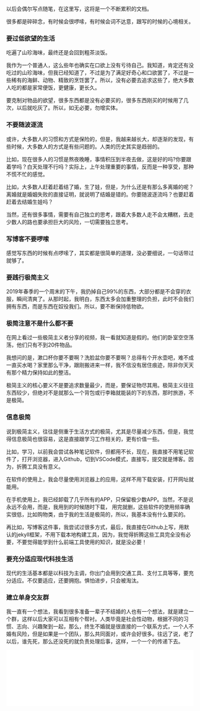 
以后会偶尔写点随笔，在这里写，这将是一个不断累积的文档。

很多都是碎碎念，有时候会很啰嗦，有时候会词不达意，跟写的时候的心境相关。

###  要过低欲望的生活

吃遍了山珍海味，最终还是会回到粗茶淡饭。

我作为一个普通人，这么些年也确实在口欲上没有亏待自己。我知道，肯定还有没吃过的山珍海味，但我已经知道了，不过是为了满足好奇心和口欲罢了，不过是一些稀有的海鲜、动物、精致的烹饪罢了。所以，没有必要去追求这些了，绝大多数人吃的都是家常便饭，更健康，更长久。

要克制对物品的欲望，很多东西都是没有必要买的，很多东西刚买的时候用了几次，以后就吃灰了。所以，如无必要，勿增实体。

###  不要随波逐流

或许，大多数人的习惯和方式是保险的，但是，我越来越长大，却逐渐的发现，有些时候，大多数人的方式是有些问题的。人类的历史其实是趋弱的。

比如，现在很多人的习惯是熬夜晚睡，事情积压到半夜去做，这是好的吗?你要跟着学吗？白天处理不行吗？实际上，上午处理重要的事情，反而是一种享受，那种不慌不忙的感觉。

比如，大多数人赶着赶着结了婚，生了娃，但是，为什么还是有那么多离婚的呢？离婚就是婚姻失败的直接证明，就说明了结婚是错的。你要随波逐流吗？也要赶着赶着去结婚生娃吗？

当然，还有很多事情，需要有自己独立的思考，跟着大多数人走不会太糟糕，去走少数人的路也要承担巨大的风险，一切需要独立思考。

### 写博客不要啰嗦

感觉写东西的时候有点啰嗦了，其实都是很简单的道理，没必要细说，一句话带过就够了。

###  要践行极简主义

2019年春季的一个周末的下午，我扔掉自己99%的东西，大部分都是不会穿的衣服，瞬间清爽了。从那时起，我明白，东西太多会加重整理的负担，此时不会我们拥有东西，而是东西在奴役我们。所以，要不断保持低物欲。

###  极简注意不是什么都不要

在网上看过一些极简主义者分享的视频，我一看就知道是假的。他们的卧室空空荡荡，他们只有不到20件物品。

我想问的是，漱口杯你要不要啊？洗脸盆你要不要啊？总得有个开水壶吧，难不成一直买水喝？家里那么干净，跟刚搬进来一样，我不信没有居住痕迹，除非你天天有那个精力保持如此的整洁。

极简主义的核心要义不是要追求数量最少，而是，要保证物尽其用。极简主义往往东西较少，但绝对不是就那么一个背包或行李箱就能装的下的东西，那时旅游，不是极简。

###  信息极简

说到极简主义，往往是侧重于生活方式的极简，尤其是尽量减少东西，但是，我觉得信息极简也很容易，这是直接跟学习工作相关的，更有价值一些。

比如，学习，以前我会尝试各种笔记软件，但都用不长，现在，我直接不用笔记软件了，打开浏览器，进入Github，切到VSCode模式，直接写，提交就是博客。因为，折腾工具没有意义。

在软件的使用上，我会尽量使用浏览器上的应用，这样不用下载安装，打开网址就能用。

在手机使用上，我已经卸载了几乎所有的APP，只保留极少数APP。当然，不是说永远不会用，而是，我用到的时候随时下载， 用完就删，这些软件的使用频率确实很低，比如购物类，由于我的生活是极简的，所以，我基本没有什么要买的。

再比如，写博客这件事，我尝试过很多方式，最后，我直接在Github上写，用默认的jekyll框架，不用下载本地构建工具，因为，我觉得折腾这些工具完全没有必要，不要觉得能学到什么前端工具使用的知识，就是没必要！

###  要充分适应现代科技生活

现代的生活基本都是以科技为主调，你出门会用到交通工具、支付工具等等，要充分适应。不仅要适应，还要拥抱。惧怕进步，只会被淘汰。


###  建立单身交友群

我一直有一个想法，我看到很多准备一辈子不结婚的人也有一个想法，就是建立一个群，这样以后大家可以互相有个帮衬。人类毕竟是社会性动物，根据不同的习惯、志向、兴趣聚到一起，那么，终生不婚就是很直接的一个联系方式，一个人不婚有风险，但是如果是一个团队，那么共同面对，或许会好很多。往远了说，老了以后，谁先死，那么还没死的就负责处理后事，这样，一个一个的传递下去。

<iframe width="100%" src="//player.bilibili.com/player.html?isOutside=true&aid=746637463&bvid=BV1DC4y1572K&cid=1286737384&p=1" scrolling="no" border="0" frameborder="no" framespacing="0" allowfullscreen="true"></iframe>



